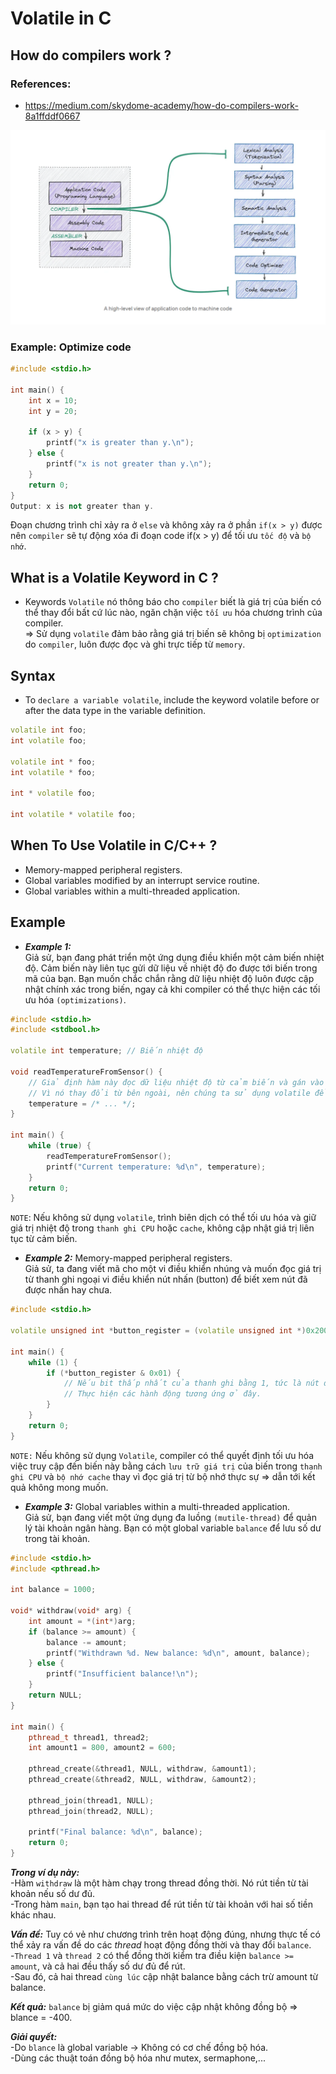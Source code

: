 # Volatile in C
## How do compilers work ?
### References:
- https://medium.com/skydome-academy/how-do-compilers-work-8a1ffddf0667
  
<p align="center">
    <img src="./Images/Compiler.png" width="600px" alt="">
</p>

### Example: Optimize code 
~~~cpp
#include <stdio.h>

int main() {
    int x = 10;
    int y = 20;
    
    if (x > y) {
        printf("x is greater than y.\n");
    } else {
        printf("x is not greater than y.\n");
    }
    return 0;
}
Output: x is not greater than y.
~~~
Đoạn chương trình chỉ xảy ra ở `else` và không xảy ra ở phần `if(x > y)` được nên `compiler` sẽ tự động xóa đi đoạn code if(x > y) để tối ưu `tốc độ` và `bộ nhớ`.

## What is a Volatile Keyword in C ?
- Keywords `Volatile` nó thông báo cho `compiler` biết là giá trị của biến có thể thay đổi bất cứ lúc nào, ngăn chặn việc `tối ưu` hóa chương trình của compiler.<br>
=> Sử dụng `volatile` đảm bảo rằng giá trị biến sẽ không bị `optimization` do `compiler`, luôn được đọc và ghi trực tiếp từ `memory`.

## Syntax
- To `declare a variable volatile`, include the keyword volatile before or after the data type in the variable definition.
~~~cpp
volatile int foo;
int volatile foo;

volatile int * foo;
int volatile * foo;

int * volatile foo;

int volatile * volatile foo;
~~~

## When To Use Volatile in C/C++ ?
- Memory-mapped peripheral registers.
- Global variables modified by an interrupt service routine.
- Global variables within a multi-threaded application.

## Example
- ***Example 1:*** <br>
Giả sử, bạn đang phát triển một ứng dụng điều khiển một cảm biến nhiệt độ. Cảm biến này liên tục gửi dữ liệu về nhiệt độ đo được tới biến trong mã của bạn. Bạn muốn chắc chắn rằng dữ liệu nhiệt độ luôn được cập nhật chính xác trong biến, ngay cả khi compiler có thể thực hiện các tối ưu hóa `(optimizations)`.
~~~cpp
#include <stdio.h>
#include <stdbool.h>

volatile int temperature; // Biến nhiệt độ

void readTemperatureFromSensor() {
    // Giả định hàm này đọc dữ liệu nhiệt độ từ cảm biến và gán vào biến temperature
    // Vì nó thay đổi từ bên ngoài, nên chúng ta sử dụng volatile để đảm bảo tính nhất quán.
    temperature = /* ... */;
}

int main() {
    while (true) {
        readTemperatureFromSensor();
        printf("Current temperature: %d\n", temperature);
    }
    return 0;
}
~~~
`NOTE`: Nếu không sử dụng `volatile`, trình biên dịch có thể tối ưu hóa và giữ giá trị nhiệt độ trong `thanh ghi CPU` hoặc `cache`, không cập nhật giá trị liên tục từ cảm biến.

- ***Example 2:*** Memory-mapped peripheral registers.<br>
  Giả sử, ta đang viết mã cho một vi điều khiển nhúng và  muốn đọc giá trị từ thanh ghi ngoại vi điều khiển nút nhấn (button) để biết xem nút đã được nhấn hay chưa.
~~~cpp
#include <stdio.h>

volatile unsigned int *button_register = (volatile unsigned int *)0x20000000;

int main() {
    while (1) {
        if (*button_register & 0x01) {
            // Nếu bit thấp nhất của thanh ghi bằng 1, tức là nút đã được nhấn.
            // Thực hiện các hành động tương ứng ở đây.
        }
    }
    return 0;
}
~~~
`NOTE:` Nếu không sử dụng `Volatile`, compiler có thể quyết định tối ưu hóa việc truy cập đến biến này bằng cách `lưu trữ giá trị` của biến trong `thanh ghi CPU` và `bộ nhớ cache` thay vì đọc giá trị từ bộ nhớ thực sự => dẫn tới kết quả không mong muốn.

- ***Example 3:*** Global variables within a multi-threaded application. <br>
Giả sử, bạn đang viết một ứng dụng đa luồng `(mutile-thread)` để quản lý tài khoản ngân hàng. Bạn có một global variable `balance` để lưu số dư trong tài khoản.
~~~cpp
#include <stdio.h>
#include <pthread.h>

int balance = 1000;

void* withdraw(void* arg) {
    int amount = *(int*)arg;
    if (balance >= amount) {
        balance -= amount;
        printf("Withdrawn %d. New balance: %d\n", amount, balance);
    } else {
        printf("Insufficient balance!\n");
    }
    return NULL;
}

int main() {
    pthread_t thread1, thread2;
    int amount1 = 800, amount2 = 600;

    pthread_create(&thread1, NULL, withdraw, &amount1);
    pthread_create(&thread2, NULL, withdraw, &amount2);

    pthread_join(thread1, NULL);
    pthread_join(thread2, NULL);

    printf("Final balance: %d\n", balance);
    return 0;
}
~~~
***Trong ví dụ này:*** <br>
   -Hàm `withdraw` là một hàm chạy trong thread đồng thời. Nó rút tiền từ tài khoản nếu số dư đủ.<br>
   -Trong hàm `main`, bạn tạo hai thread để rút tiền từ tài khoản với hai số tiền khác nhau.<br>

***Vấn đề:*** Tuy có vẻ như chương trình trên hoạt động đúng, nhưng thực tế có thể xảy ra vấn đề do các *thread* hoạt động đồng thời và thay đổi `balance`.<br>
   -`Thread 1` và `thread 2` có thể đồng thời kiểm tra điều kiện `balance >= amount`, và cả hai đều thấy số dư đủ để rút. <br>
   -Sau đó, cả hai thread `cùng lúc` cập nhật balance bằng cách trừ amount từ balance. <br>

***Kết quả:*** `balance` bị giảm quá mức do việc cập nhật không đồng bộ => blance = -400.

***Giải quyết:***<br>
  -Do `blance` là global variable -> Không có cơ chế đồng bộ hóa. <br>
  -Dùng các thuật toán đồng bộ hóa như mutex, sermaphone,... <br>
